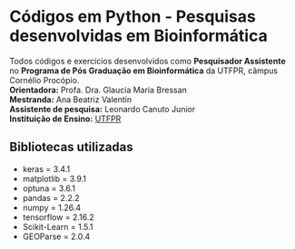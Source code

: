 # Códigos em Python - Pesquisas desenvolvidas em Bioinformática
Todos códigos e exercícios desenvolvidos como **Pesquisador Assistente** no **Programa de Pós Graduação em Bioinformática** da UTFPR, câmpus Cornélio Procópio.<br />
**Orientadora:** Profa. Dra. Glaucia Maria Bressan<br/>
**Mestranda:** Ana Beatriz Valentin<br/>
**Assistente de pesquisa:** Leonardo Canuto Junior<br/>
**Instituição de Ensino:** [UTFPR](https://portal.utfpr.edu.br/home)<br/>
## Bibliotecas utilizadas
* keras = 3.4.1<br/>
* matplotlib = 3.9.1<br/>
* optuna = 3.6.1<br/>
* pandas = 2.2.2<br/>
* numpy = 1.26.4<br/>
* tensorflow = 2.16.2<br/>
* Scikit-Learn = 1.5.1<br/>
* GEOParse = 2.0.4<br/>


